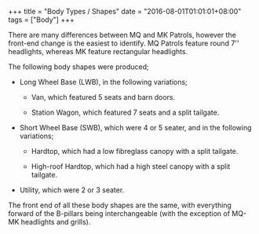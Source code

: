 +++
title = "Body Types / Shapes"
date = "2016-08-01T01:01:01+08:00"
tags = ["Body"]
+++

There are many differences between MQ and MK Patrols, however the front-end change is the easiest to identify. MQ Patrols feature round 7'' headlights, whereas MK feature rectangular headlights.

The following body shapes were produced;

*   Long Wheel Base (LWB), in the following variations;

    *   Van, which featured 5 seats and barn doors.

    *   Station Wagon, which featured 7 seats and a split tailgate.

*   Short Wheel Base (SWB), which were 4 or 5 seater, and in the following variations;

    *   Hardtop, which had a low fibreglass canopy with a split tailgate.

    *   High-roof Hardtop, which had a high steel canopy with a split tailgate.

*   Utility, which were 2 or 3 seater.

The front end of all these body shapes are the same, with everything forward of the B-pillars being interchangeable (with the exception of MQ-MK headlights and grills).
